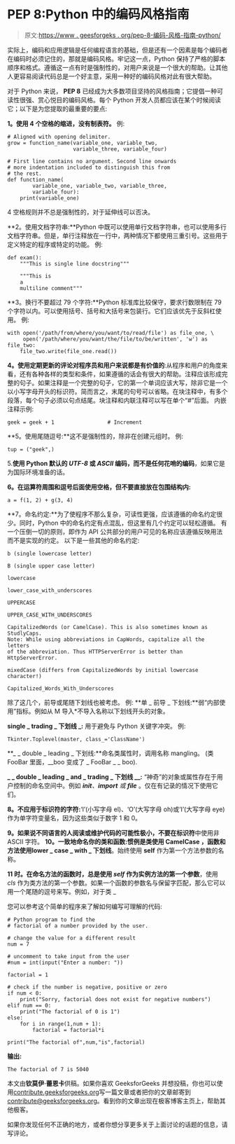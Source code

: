 # PEP 8:Python 中的编码风格指南

> 原文:[https://www . geesforgeks . org/pep-8-编码-风格-指南-python/](https://www.geeksforgeeks.org/pep-8-coding-style-guide-python/)

实际上，编码和应用逻辑是任何编程语言的基础，但是还有一个因素是每个编码者在编码时必须记住的，那就是编码风格。牢记这一点，Python 保持了严格的脚本顺序和格式。遵循这一点有时是强制性的，对用户来说是一个很大的帮助。让其他人更容易阅读代码总是一个好主意，采用一种好的编码风格对此有很大帮助。

对于 Python 来说， **PEP 8** 已经成为大多数项目坚持的风格指南；它提倡一种可读性很强、赏心悦目的编码风格。每个 Python 开发人员都应该在某个时候阅读它；以下是为您提取的最重要的要点:

**1。使用 4 个空格的缩进，没有制表符。**
例:

```
# Aligned with opening delimiter.
grow = function_name(variable_one, variable_two,
                     variable_three, variable_four)

```

```
# First line contains no argument. Second line onwards
# more indentation included to distinguish this from 
# the rest.
def function_name(
        variable_one, variable_two, variable_three,
        variable_four):
    print(variable_one)

```

4 空格规则并不总是强制性的，对于延伸线可以否决。

**2。使用文档字符串:**Python 中既可以使用单行文档字符串，也可以使用多行文档字符串。但是，单行注释放在一行中，两种情况下都使用三重引号。这些用于定义特定的程序或特定的功能。
例:

```
def exam():
    """This is single line docstring"""

    """This is
    a
    multiline comment"""

```

**3。换行不要超过 79 个字符:**Python 标准库比较保守，要求行数限制在 79 个字符以内。可以使用括号、括号和大括号来包装行。它们应该优先于反斜杠使用。
例:

```
with open('/path/from/where/you/want/to/read/file') as file_one, \
     open('/path/where/you/want/the/file/to/be/written', 'w') as file_two:
    file_two.write(file_one.read())

```

**4。使用定期更新的评论对程序员和用户来说都是有价值的**:从程序和用户的角度来看，还有各种各样的类型和条件，如果遵循的话会有很大的帮助。注释应该形成完整的句子。如果注释是一个完整的句子，它的第一个单词应该大写，除非它是一个以小写字母开头的标识符。简而言之，末尾的句号可以省略。在块注释中，有多个段落，每个句子必须以句点结尾。块注释和内联注释可以写在单个“#”后面。
内嵌注释示例:

```
geek = geek + 1                 # Increment

```

**5。使用尾随逗号:**这不是强制性的，除非在创建元组时。
例:

```
tup = ("geek",)

```

5.**使用 Python 默认的 *UTF-8* 或 *ASCII* 编码，而不是任何花哨的编码**，如果它是为国际环境准备的话。

**6。在运算符周围和逗号后面使用空格，但不要直接放在包围结构内:**

```
a = f(1, 2) + g(3, 4)
```

**7。命名约定:**为了使程序不那么复杂，可读性更强，应该遵循的命名约定很少。同时，Python 中的命名约定有点混乱，但这里有几个约定可以轻松遵循。
有一个压倒一切的原则，即作为 API 公共部分的用户可见的名称应该遵循反映用法而不是实现的约定。
以下是一些其他的命名约定:

```
b (single lowercase letter)

B (single upper case letter)

lowercase

lower_case_with_underscores

UPPERCASE

UPPER_CASE_WITH_UNDERSCORES

CapitalizedWords (or CamelCase). This is also sometimes known as StudlyCaps.
Note: While using abbreviations in CapWords, capitalize all the letters 
of the abbreviation. Thus HTTPServerError is better than HttpServerError.

mixedCase (differs from CapitalizedWords by initial lowercase character!)

Capitalized_Words_With_Underscores
```

除了这几个，前导或尾随下划线也被考虑。
例:
**单 _ 前导 _ 下划线:**弱“内部使用”指标。例如从 M 导入*不导入名称以下划线开头的对象。

**single _ trading _ 下划线 _:** 用于避免与 Python 关键字冲突。
例:

```
Tkinter.Toplevel(master, class_='ClassName')
```

**_ _ double _ leading _ 下划线:**命名类属性时，调用名称 mangling。
(类 FooBar 里面，__boo 变成了 _ FooBar _ _ boo).

**_ _ double _ leading _ and _ trading _ 下划线 __:** “神奇”的对象或属性存在于用户控制的命名空间中。例如 *__init__、__import__ 或 __file__* 。仅在有记录的情况下使用它们。

**8。不应用于标识符的字符:**‘l’(小写字母 el)、‘O’(大写字母 oh)或‘I’(大写字母 eye)作为单字符变量名，因为这些类似于数字 1 和 0。

**9。如果说不同语言的人阅读或维护代码的可能性极小，不要在标识符**中使用非 ASCII 字符。
 **10。一致地命名你的类和函数:**惯例是类使用 **CamelCase** ，函数和方法使用**lower _ case _ with _ 下划线**。始终使用 **self** 作为第一个方法参数的名称。

**11 时。在命名方法的函数时，总是使用 *self* 作为实例方法的第一个参数**，使用 *cls* 作为类方法的第一个参数。如果一个函数的参数名与保留字匹配，那么它可以用一个尾随的逗号来写。例如，对于类 _

您可以参考这个简单的程序来了解如何编写可理解的代码:

```
# Python program to find the
# factorial of a number provided by the user. 

# change the value for a different result 
num = 7

# uncomment to take input from the user 
#num = int(input("Enter a number: ")) 

factorial = 1

# check if the number is negative, positive or zero 
if num < 0: 
    print("Sorry, factorial does not exist for negative numbers") 
elif num == 0: 
    print("The factorial of 0 is 1") 
else: 
    for i in range(1,num + 1): 
        factorial = factorial*i 

print("The factorial of",num,"is",factorial) 
```

**输出:**

```
The factorial of 7 is 5040

```

本文由**钦莫伊·蕾恩卡**供稿。如果你喜欢 GeeksforGeeks 并想投稿，你也可以使用[contribute.geeksforgeeks.org](http://www.contribute.geeksforgeeks.org)写一篇文章或者把你的文章邮寄到 contribute@geeksforgeeks.org。看到你的文章出现在极客博客主页上，帮助其他极客。

如果你发现任何不正确的地方，或者你想分享更多关于上面讨论的话题的信息，请写评论。